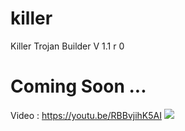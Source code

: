 # killer
Killer Trojan Builder V 1.1 r 0
# Coming Soon ...
Video : https://youtu.be/RBBvjihK5AI 
<img src="https://i.imgur.com/a6n1Fuw.png">
